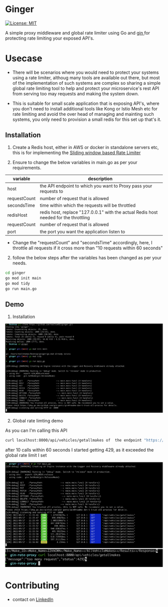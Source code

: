 # Ginger

[![License: MIT](https://img.shields.io/badge/License-MIT-yellow.svg)](https://opensource.org/licenses/MIT)


A simple proxy middleware and global rate limiter using Go and  [ gin ](https://github.com/gin-gonic/gin) for protecting rate limiting your exposed API's.

# Usecase

- There will be scenarios where you would need to protect your systems using a rate limiter, althoug many tools are available out there, but most of the implementation of such systems are complex so sharing a simple global rate limiting tool to help and protect your microservice's rest API from serving too may requests and making the system down.

- This is suitable for small scale application that is exposing API's, where you don't need to install additional tools like Kong or Istio Mesh etc for rate limiting and avoid the over head of managing and mainting such systems, you only need to provision a small redis for this set up that's it.

## Installation

1. Create a Redis host, either in AWS or docker in standalone servers etc, this is for implementing the [ Sliding window based Rate Limiter ](https://www.codementor.io/@arpitbhayani/system-design-sliding-window-based-rate-limiter-157x7sburi)

2. Ensure to change the below variables in main.go as per your requirements.

| variable  | description |
| ------------- | ------------- |
|  host         | the API endpoint to which you want to Proxy pass your requests to  |
| requestCount  | number of request that is allowed  |
| secondsTime   | time within which the requests will be throttled  |
| redisHost     | redis host, replace "127.0.0.1" with the actual Redis host needed for the throttling    |
| requestCount  | number of request that is allowed  |
| port          | the port you want the application listen to  |


- Change the "requestCount" and "secondsTime" accordingly, here, I throttle all requests if it cross more than "10 requests within 60 seconds"

2. follow the below steps after the variables has been changed as per your needs.

```bash
cd ginger
go mod init main
go mod tidy
go run main.go
```

## Demo

1. Installation

![Screenshot](screenshots/demo.png)

2. Global rate limting demo

As you can I'm calling this API

```bash
curl localhost:8000/api/vehicles/getallmakes of  the endpoint "https://vpic.nhtsa.dot.gov/"
```
after 10 calls within 60 seconds I started getting 429, as it exceeded the global rate limit I set


![Screenshot](screenshots/rate.png)
![Screenshot](screenshots/429.png)



# Contributing
- contact on [LinkedIn](https://www.linkedin.com/in/neel-thomas-646a27131/)

